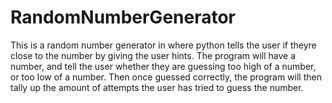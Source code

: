 # RandomNumberGenerator
This is a random number generator in where python tells the user if theyre close to the number by giving the user hints. The program will have a number, and tell the user whether they are guessing too high of a number, or too low of a number. Then once guessed correctly, the program will then tally up the amount of attempts the user has tried to guess the number.
